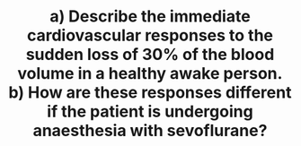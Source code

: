 ---
title: "a) Describe the immediate cardiovascular responses to the sudden loss of 30% of the blood volume in a healthy awake person. b) How are these responses different if the patient is undergoing anaesthesia with sevoflurane?"
entityType: SAQ
exam: PEX
college: ANZCA
year: 2023
sitting: B
question: 1
passRate: 86
EC_expectedDomains:
- "responses to 30% blood volume loss"
- "contextualising the degree of volume loss"
- "baroreceptors"
- "sympathetic nervous system responses"
- "immediate endocrine responses (e.g. vasoconstriction via ATII)"
- "effects of sevoflurane (focusing on how sevoflurane would interfere with homeostatic responses to haemorrhage)"
EC_extraCredit:
- "more detail / nuanced discussion"
EC_errorsCommon:
- "as on previous occasions, the second part of this question often lacked enough detail"
- "many candidates did not appreciate the dose dependent effects of sevoflurane"
- "some candidates did not convey enough understanding of the significance of 30% blood volume loss"
---